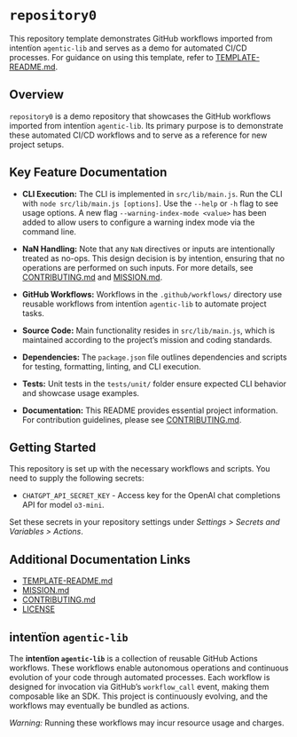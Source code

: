 # `repository0`

This repository template demonstrates GitHub workflows imported from intentïon `agentic‑lib` and serves as a demo for automated CI/CD processes. For guidance on using this template, refer to [TEMPLATE-README.md](https://github.com/xn-intenton-z2a/agentic-lib/blob/main/TEMPLATE-README.md).

## Overview
`repository0` is a demo repository that showcases the GitHub workflows imported from intentïon `agentic‑lib`. Its primary purpose is to demonstrate these automated CI/CD workflows and to serve as a reference for new project setups.

## Key Feature Documentation

- **CLI Execution:**
  The CLI is implemented in `src/lib/main.js`. Run the CLI with `node src/lib/main.js [options]`. Use the `--help` or `-h` flag to see usage options. A new flag `--warning-index-mode <value>` has been added to allow users to configure a warning index mode via the command line.

- **NaN Handling:**
  Note that any `NaN` directives or inputs are intentionally treated as no-ops. This design decision is by intention, ensuring that no operations are performed on such inputs. For more details, see [CONTRIBUTING.md](./CONTRIBUTING.md) and [MISSION.md](./MISSION.md).

- **GitHub Workflows:**
  Workflows in the `.github/workflows/` directory use reusable workflows from intentïon `agentic‑lib` to automate project tasks.

- **Source Code:**
  Main functionality resides in `src/lib/main.js`, which is maintained according to the project’s mission and coding standards.

- **Dependencies:**
  The `package.json` file outlines dependencies and scripts for testing, formatting, linting, and CLI execution.

- **Tests:**
  Unit tests in the `tests/unit/` folder ensure expected CLI behavior and showcase usage examples.

- **Documentation:**
  This README provides essential project information. For contribution guidelines, please see [CONTRIBUTING.md](./CONTRIBUTING.md).

## Getting Started

This repository is set up with the necessary workflows and scripts. You need to supply the following secrets:
- `CHATGPT_API_SECRET_KEY` - Access key for the OpenAI chat completions API for model `o3-mini`.

Set these secrets in your repository settings under *Settings > Secrets and Variables > Actions*.

## Additional Documentation Links

- [TEMPLATE-README.md](https://github.com/xn-intenton-z2a/agentic-lib/blob/main/TEMPLATE-README.md)
- [MISSION.md](./MISSION.md)
- [CONTRIBUTING.md](./CONTRIBUTING.md)
- [LICENSE](./LICENSE)

## intentïon `agentic‑lib`

The **intentïon `agentic‑lib`** is a collection of reusable GitHub Actions workflows. These workflows enable autonomous operations and continuous evolution of your code through automated processes. Each workflow is designed for invocation via GitHub’s `workflow_call` event, making them composable like an SDK. This project is continuously evolving, and the workflows may eventually be bundled as actions.

*Warning:* Running these workflows may incur resource usage and charges.
